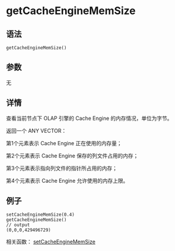 # getCacheEngineMemSize

## 语法

`getCacheEngineMemSize()`

## 参数

无

## 详情

查看当前节点下 OLAP 引擎的 Cache Engine 的内存情况，单位为字节。

返回一个 ANY VECTOR：

第1个元素表示 Cache Engine 正在使用的内存量；

第2个元素表示 Cache Engine 保存的列文件占用的内存；

第3个元素表示指向列文件的指针所占用的内存；

第4个元素表示 Cache Engine 允许使用的内存上限。

## 例子

```
setCacheEngineMemSize(0.4)
getCacheEngineMemSize()
// output
(0,0,0,429496729)
```

相关函数： [setCacheEngineMemSize](../s/setCacheEngineMemSize.html)

